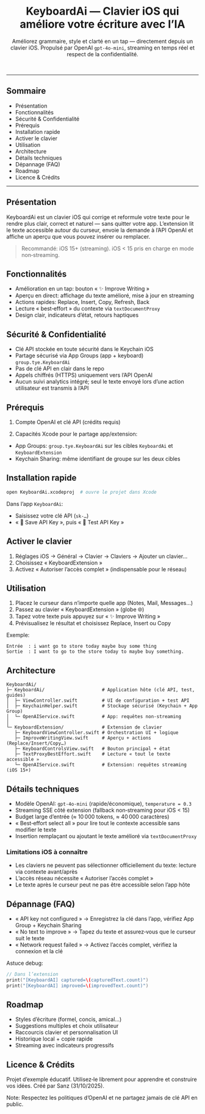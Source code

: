 <div align="center">

# KeyboardAi — Clavier iOS qui améliore votre écriture avec l’IA

Améliorez grammaire, style et clarté en un tap — directement depuis un clavier iOS. Propulsé par OpenAI `gpt-4o-mini`, streaming en temps réel et respect de la confidentialité.

<br/>

</div>

---

## Sommaire

- Présentation
- Fonctionnalités
- Sécurité & Confidentialité
- Prérequis
- Installation rapide
- Activer le clavier
- Utilisation
- Architecture
- Détails techniques
- Dépannage (FAQ)
- Roadmap
- Licence & Crédits

---

## Présentation

KeyboardAi est un clavier iOS qui corrige et reformule votre texte pour le rendre plus clair, correct et naturel — sans quitter votre app. L’extension lit le texte accessible autour du curseur, envoie la demande à l’API OpenAI et affiche un aperçu que vous pouvez insérer ou remplacer.

> Recommandé: iOS 15+ (streaming). iOS < 15 pris en charge en mode non‑streaming.

## Fonctionnalités

- Amélioration en un tap: bouton « ✨ Improve Writing »
- Aperçu en direct: affichage du texte amélioré, mise à jour en streaming
- Actions rapides: Replace, Insert, Copy, Refresh, Back
- Lecture « best‑effort » du contexte via `textDocumentProxy`
- Design clair, indicateurs d’état, retours haptiques

## Sécurité & Confidentialité

- Clé API stockée en toute sécurité dans le Keychain iOS
- Partage sécurisé via App Groups (app + keyboard) `group.tye.KeyboardAi`
- Pas de clé API en clair dans le repo
- Appels chiffrés (HTTPS) uniquement vers l’API OpenAI
- Aucun suivi analytics intégré; seul le texte envoyé lors d’une action utilisateur est transmis à l’API

## Prérequis

1) Compte OpenAI et clé API (crédits requis)

2) Capacités Xcode pour le partage app/extension:
- App Groups: `group.tye.KeyboardAi` sur les cibles `KeyboardAi` et `KeyboardExtension`
- Keychain Sharing: même identifiant de groupe sur les deux cibles

## Installation rapide

```bash
open KeyboardAi.xcodeproj  # ouvre le projet dans Xcode
```

Dans l’app `KeyboardAi`:
- Saisissez votre clé API (`sk-…`)
- « 💾 Save API Key », puis « 🧪 Test API Key »

## Activer le clavier

1. Réglages iOS → Général → Clavier → Claviers → Ajouter un clavier…
2. Choisissez « KeyboardExtension »
3. Activez « Autoriser l’accès complet » (indispensable pour le réseau)

## Utilisation

1. Placez le curseur dans n’importe quelle app (Notes, Mail, Messages…)
2. Passez au clavier « KeyboardExtension » (globe 🌐)
3. Tapez votre texte puis appuyez sur « ✨ Improve Writing »
4. Prévisualisez le résultat et choisissez Replace, Insert ou Copy

Exemple:

```
Entrée  : i want go to store today maybe buy some thing
Sortie  : I want to go to the store today to maybe buy something.
```

## Architecture

```
KeyboardAi/
├─ KeyboardAi/                     # Application hôte (clé API, test, guides)
│  ├─ ViewController.swift         # UI de configuration + test API
│  ├─ KeychainHelper.swift         # Stockage sécurisé (Keychain + App Group)
│  └─ OpenAIService.swift          # App: requêtes non‑streaming
│
└─ KeyboardExtension/              # Extension de clavier
   ├─ KeyboardViewController.swift # Orchestration UI + logique
   ├─ ImproveWritingView.swift     # Aperçu + actions (Replace/Insert/Copy…)
   ├─ KeyboardControlsView.swift   # Bouton principal + état
   ├─ TextProxyBestEffort.swift    # Lecture « tout le texte accessible »
   └─ OpenAIService.swift          # Extension: requêtes streaming (iOS 15+)
```

## Détails techniques

- Modèle OpenAI: `gpt-4o-mini` (rapide/économique), `temperature = 0.3`
- Streaming SSE côté extension (fallback non‑streaming pour iOS < 15)
- Budget large d’entrée (≈ 10 000 tokens, ≈ 40 000 caractères)
- « Best‑effort select all » pour lire tout le contexte accessible sans modifier le texte
- Insertion remplaçant ou ajoutant le texte amélioré via `textDocumentProxy`

### Limitations iOS à connaître

- Les claviers ne peuvent pas sélectionner officiellement du texte: lecture via contexte avant/après
- L’accès réseau nécessite « Autoriser l’accès complet »
- Le texte après le curseur peut ne pas être accessible selon l’app hôte

## Dépannage (FAQ)

- « API key not configured » → Enregistrez la clé dans l’app, vérifiez App Group + Keychain Sharing
- « No text to improve » → Tapez du texte et assurez‑vous que le curseur suit le texte
- « Network request failed » → Activez l’accès complet, vérifiez la connexion et la clé

Astuce debug:

```swift
// Dans l’extension
print("[KeyboardAI] captured=\(capturedText.count)")
print("[KeyboardAI] improved=\(improvedText.count)")
```

## Roadmap

- Styles d’écriture (formel, concis, amical…)
- Suggestions multiples et choix utilisateur
- Raccourcis clavier et personnalisation UI
- Historique local + copie rapide
- Streaming avec indicateurs progressifs

## Licence & Crédits

Projet d’exemple éducatif. Utilisez‑le librement pour apprendre et construire vos idées. Créé par Sanz (31/10/2025).

Note: Respectez les politiques d’OpenAI et ne partagez jamais de clé API en public.
